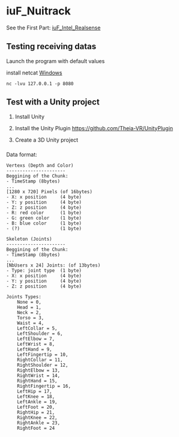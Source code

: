 # iuF_Nuitrack

See the First Part: [iuF_Intel_Realsense](https://github.com/mlhoutel/iuF_Intel_Realsense)

## Testing receiving datas

Launch the program with default values

install netcat [Windows](https://github.com/diegocr/netcat)

```
nc -lvu 127.0.0.1 -p 8080
```

## Test with a Unity project

1. Install Unity

2. Install the Unity Plugin https://github.com/Theia-VR/UnityPlugin

3. Create a 3D Unity project

###

Data format:

```
Vertexs (Depth and Color)
----------------------
Beggining of the Chunk:
- TimeStamp (8bytes)
...
[1280 x 720] Pixels (of 16bytes)
- X: x position		(4 byte)
- Y: y position		(4 byte)
- Z: z position		(4 byte)
- R: red color		(1 byte)
- G: green color	(1 byte)
- B: blue color		(1 byte)
- (?)				(1 byte)
```

```
Skeleton (Joints)
----------------------
Beggining of the Chunk:
- TimeStamp (8bytes)
...
[NbUsers x 24] Joints: (of 13bytes)
- Type: joint type  (1 byte)
- X: x position		(4 byte)
- Y: y position		(4 byte)
- Z: z position		(4 byte)
```

```
Joints Types:
    None = 0,
    Head = 1,
    Neck = 2,
    Torso = 3,
    Waist = 4,
    LeftCollar = 5,
    LeftShoulder = 6,
    LeftElbow = 7,
    LeftWrist = 8,
    LeftHand = 9,
    LeftFingertip = 10,
    RightCollar = 11,
    RightShoulder = 12,
    RightElbow = 13,
    RightWrist = 14,
    RightHand = 15,
    RightFingertip = 16,
    LeftHip = 17,
    LeftKnee = 18,
    LeftAnkle = 19,
    LeftFoot = 20,
    RightHip = 21,
    RightKnee = 22,
    RightAnkle = 23,
    RightFoot = 24
```